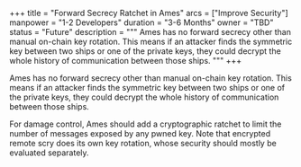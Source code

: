 +++
title = "Forward Secrecy Ratchet in Ames"
arcs = ["Improve Security"]
manpower = "1-2 Developers"
duration = "3-6 Months"
owner = "TBD"
status = "Future"
description = """
Ames has no forward secrecy other than manual on-chain key rotation.  This means if an attacker finds the symmetric key between two ships or one of the private keys, they could decrypt the whole history of communication between those ships.
"""
+++

Ames has no forward secrecy other than manual on-chain key rotation.  This means if an attacker finds the symmetric key between two ships or one of the private keys, they could decrypt the whole history of communication between those ships.

For damage control, Ames should add a cryptographic ratchet to limit the number of messages exposed by any pwned key.  Note that encrypted remote scry does its own key rotation, whose security should mostly be evaluated separately.